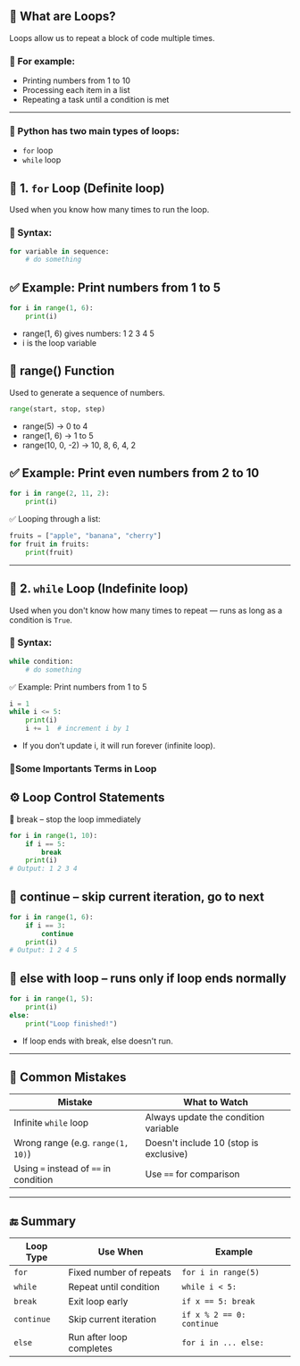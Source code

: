## 🔁 What are Loops?

Loops allow us to repeat a block of code multiple times.

### 🧠 For example:
- Printing numbers from 1 to 10  
- Processing each item in a list  
- Repeating a task until a condition is met  

---

### 🔄 Python has two main types of loops:

- `for` loop  
- `while` loop
  
## 🔷 1. `for` Loop (Definite loop)

Used when you know how many times to run the loop.

### 🧪 Syntax:
```python
for variable in sequence:
    # do something
```

## ✅ Example: Print numbers from 1 to 5
```python
for i in range(1, 6):
    print(i)
```
* range(1, 6) gives numbers: 1 2 3 4 5
* i is the loop variable

## 📌 range() Function
Used to generate a sequence of numbers.

```python
range(start, stop, step)
```
* range(5) → 0 to 4
* range(1, 6) → 1 to 5
* range(10, 0, -2) → 10, 8, 6, 4, 2

## ✅ Example: Print even numbers from 2 to 10
```python
for i in range(2, 11, 2):
    print(i)
```

✅ Looping through a list:
```python
fruits = ["apple", "banana", "cherry"]
for fruit in fruits:
    print(fruit)
```

---

## 🔶 2. `while` Loop (Indefinite loop)

Used when you don't know how many times to repeat — runs as long as a condition is `True`.

### 🧪 Syntax:

```python
while condition:
    # do something
```
✅ Example: Print numbers from 1 to 5
```python
i = 1
while i <= 5:
    print(i)
    i += 1  # increment i by 1
```
* If you don’t update i, it will run forever (infinite loop).

### 🔄Some Importants Terms in Loop
## ⚙️ Loop Control Statements
🔸 break – stop the loop immediately
```python
for i in range(1, 10):
    if i == 5:
        break
    print(i)
# Output: 1 2 3 4
```

## 🔸 continue – skip current iteration, go to next
```python
for i in range(1, 6):
    if i == 3:
        continue
    print(i)
# Output: 1 2 4 5
```

## 🔸 else with loop – runs only if loop ends normally
```python
for i in range(1, 5):
    print(i)
else:
    print("Loop finished!")
```
* If loop ends with break, else doesn't run.
---
## 🚨 Common Mistakes

| Mistake                      | What to Watch                          |
|-----------------------------|----------------------------------------|
| Infinite `while` loop       | Always update the condition variable   |
| Wrong range (e.g. `range(1, 10)`) | Doesn't include 10 (stop is exclusive) |
| Using `=` instead of `==` in condition | Use `==` for comparison              |

---

## 🔚 Summary

| Loop Type | Use When                   | Example                          |
|-----------|----------------------------|----------------------------------|
| `for`     | Fixed number of repeats    | `for i in range(5)`              |
| `while`   | Repeat until condition     | `while i < 5:`                   |
| `break`   | Exit loop early            | `if x == 5: break`               |
| `continue`| Skip current iteration     | `if x % 2 == 0: continue`        |
| `else`    | Run after loop completes   | `for i in ... else:`             |
